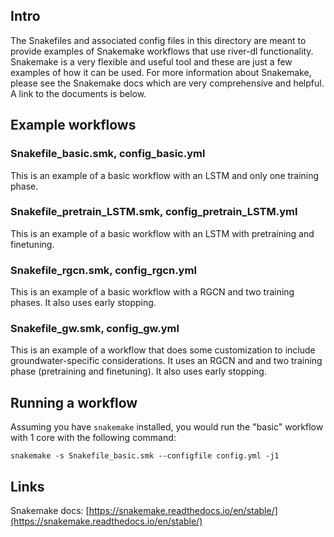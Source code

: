 ## Intro
The Snakefiles and associated config files in this directory are meant to provide examples of Snakemake workflows that use river-dl functionality. Snakemake is a very flexible and useful tool and these are just a few examples of how it can be used. For more information about Snakemake, please see the Snakemake docs which are very comprehensive and helpful. A link to the documents is below.

## Example workflows
### Snakefile_basic.smk, config_basic.yml
This is an example of a basic workflow with an LSTM and only one training phase.

### Snakefile_pretrain_LSTM.smk, config_pretrain_LSTM.yml
This is an example of a basic workflow with an LSTM with pretraining and finetuning.

### Snakefile_rgcn.smk, config_rgcn.yml
This is an example of a basic workflow with a RGCN and two training phases. It also uses early stopping.

### Snakefile_gw.smk, config_gw.yml
This is an example of a workflow that does some customization to include groundwater-specific considerations. It uses an RGCN and and two training phase (pretraining and finetuning). It also uses early stopping.

## Running a workflow
Assuming you have `snakemake` installed, you would run the "basic" workflow with 1 core with the following command: 

```
snakemake -s Snakefile_basic.smk --configfile config.yml -j1
```

## Links
Snakemake docs: [https://snakemake.readthedocs.io/en/stable/](https://snakemake.readthedocs.io/en/stable/)



